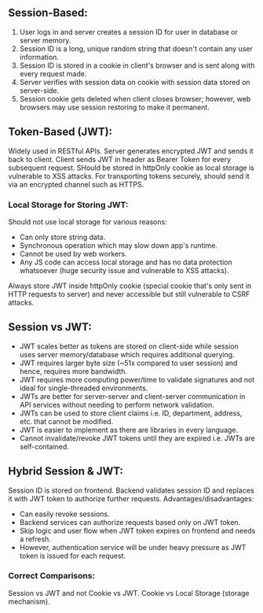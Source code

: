 ## Session-Based:
1. User logs in and server creates a session ID for user in database or server memory.
2. Session ID is a long, unique random string that doesn't contain any user information.
3. Session ID is stored in a cookie in client's browser and is sent along with every request made.
4. Server verifies with session data on cookie with session data stored on server-side.
5. Session cookie gets deleted when client closes browser; however, web browsers may use session restoring to make it permanent.

## Token-Based (JWT):
Widely used in RESTful APIs. Server generates encrypted JWT and sends it back to client. Client sends JWT in header as Bearer Token for every subsequent request. SHould be stored in httpOnly cookie as local storage is vulnerable to XSS attacks. For transporting tokens securely, should send it via an encrypted channel such as HTTPS.

### Local Storage for Storing JWT:
Should not use local storage for various reasons:
- Can only store string data.
- Synchronous operation which may slow down app's runtime.
- Cannot be used by web workers.
- Any JS code can access local storage and has no data protection whatsoever (huge security issue and vulnerable to XSS attacks).

Always store JWT inside httpOnly cookie (special cookie that's only sent in HTTP requests to server) and never accessible but still vulnerable to CSRF attacks.

## Session vs JWT:
- JWT scales better as tokens are stored on client-side while session uses server memory/database which requires additional querying.
- JWT requires larger byte size (~51x compared to user session) and hence, requires more bandwidth.
- JWT requires more computing power/time to validate signatures and not ideal for single-threaded environments.
- JWTs are better for server-server and client-server communication in API services without needing to perform network validation.
- JWTs can be used to store client claims i.e. ID, department, address, etc. that cannot be modified.
- JWT is easier to implement as there are libraries in every language.
- Cannot invalidate/revoke JWT tokens until they are expired i.e. JWTs are self-contained. 

## Hybrid Session & JWT:
Session ID is stored on frontend. Backend validates session ID and replaces it with JWT token to authorize further requests. Advantages/disadvantages:
- Can easily revoke sessions.
- Backend services can authorize requests based only on JWT token.
- Skip logic and user flow when JWT token expires on frontend and needs a refresh.
- However, authentication service will be under heavy pressure as JWT token is issued for each request.

### Correct Comparisons:
Session vs JWT and not Cookie vs JWT. Cookie vs Local Storage (storage mechanism).

